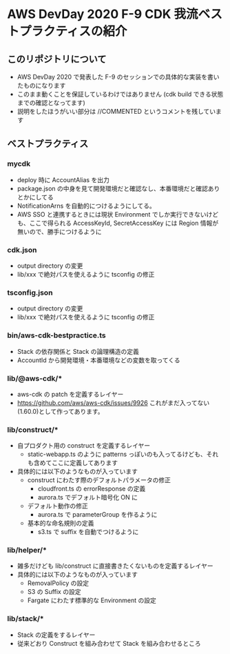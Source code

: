 # AWS DevDay 2020 F-9 CDK 我流ベストプラクティスの紹介

## このリポジトリについて
* AWS DevDay 2020 で発表した F-9 のセッションでの具体的な実装を書いたものになります
* このまま動くことを保証しているわけではありません (cdk build できる状態までの確認となってます)
* 説明をしたほうがいい部分は //COMMENTED というコメントを残しています

## ベストプラクティス
### mycdk
* deploy 時に AccountAlias を出力
* package.json の中身を見て開発環境だと確認なし、本番環境だと確認ありとかにしてる
* NotificationArns を自動的につけるようにしてる。
* AWS SSO と連携するときには現状 Environment でしか実行できないけども、ここで得られる AccessKeyId, SecretAccessKey には Region 情報が無いので、勝手につけるように

### cdk.json
* output directory の変更
* lib/xxx で絶対パスを使えるように tsconfig の修正

### tsconfig.json
* output directory の変更
* lib/xxx で絶対パスを使えるように tsconfig の修正

### bin/aws-cdk-bestpractice.ts
* Stack の依存関係と Stack の論理構造の定義
* AccountId から開発環境・本番環境などの変数を取ってくる

### lib/@aws-cdk/*
* aws-cdk の patch を定義するレイヤー
 * https://github.com/aws/aws-cdk/issues/9926 これがまだ入ってない(1.60.0)として作ってあります。

### lib/construct/*
* 自プロダクト用の construct を定義するレイヤー
    * static-webapp.ts のように patterns っぽいのも入ってるけども、それも含めてここに定義してあります
* 具体的には以下のようなものが入っています
    * construct にわたす際のデフォルトパラメータの修正
        * cloudfront.ts の errorResponse の定義
        * aurora.ts でデフォルト暗号化 ON に
    * デフォルト動作の修正
        * aurora.ts で parameterGroup を作るように
    * 基本的な命名規則の定義
        * s3.ts で suffix を自動でつけるように

### lib/helper/*
* 雑多だけども lib/construct に直接書きたくないものを定義するレイヤー
* 具体的には以下のようなものが入っています
    * RemovalPolicy の設定
    * S3 の Suffix の設定
    * Fargate にわたす標準的な Environment の設定

### lib/stack/*
* Stack の定義をするレイヤー
* 従来どおり Construct を組み合わせて Stack を組み合わせるところ




